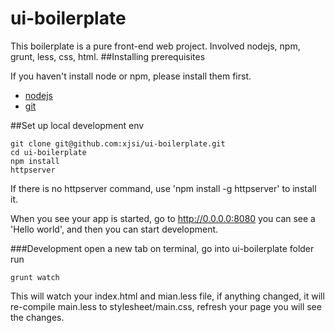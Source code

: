 # ui-boilerplate
This boilerplate is a pure front-end web project. Involved nodejs, npm, grunt, less, css, html.
##Installing prerequisites

If you haven't install node or npm, please install them first.

<ul>
<li><a href="http://nodejs.org/">nodejs</a></li>
<li><a href="http://git-scm.com/downloads">git</a></li>
</ul>

##Set up local development env
````
git clone git@github.com:xjsi/ui-boilerplate.git
cd ui-boilerplate
npm install
httpserver
````

If there is no httpserver command, use 'npm install -g httpserver' to install it.

When you see your app is started, go to http://0.0.0.0:8080 you can see a 'Hello world', and then you can start development.

###Development
open a new tab on terminal, go into ui-boilerplate folder
run
```
grunt watch
```
This will watch your index.html and mian.less file, if anything changed, it will re-compile main.less to stylesheet/main.css, refresh your page you will see the changes.
